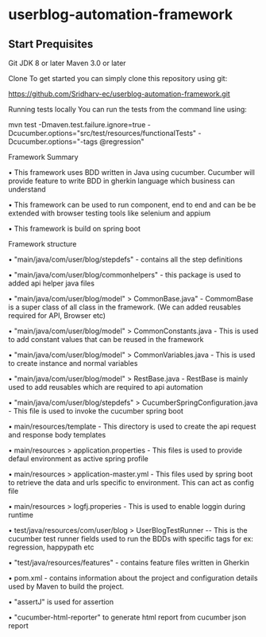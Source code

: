# userblog-automation-framework


Start Prequisites
--------
   Git 
   JDK 8 or later 
   Maven 3.0 or later 

Clone To get started you can simply clone this repository using git:

https://github.com/Sridharv-ec/userblog-automation-framework.git

Running tests locally You can run the tests from the command line using:

mvn test -Dmaven.test.failure.ignore=true -Dcucumber.options="src/test/resources/functionalTests" -Dcucumber.options="-tags @regression"

Framework Summary

•	This framework uses BDD written in Java using cucumber. Cucumber will provide feature to write BDD in gherkin language which business can understand

•	This framework can be used to run component, end to end and can be be extended with browser testing tools like selenium and appium

•	This framework is build on spring boot


Framework structure

•	"main/java/com/user/blog/stepdefs" - contains all the step definitions

•	"main/java/com/user/blog/commonhelpers" - this package is used to added api helper java files

•	"main/java/com/user/blog/model" > CommonBase.java" - CommomBase is a super class of all class in the framework. 
   (We can added reusables required for API, Browser etc)
   
•	"main/java/com/user/blog/model" > CommonConstants.java - This is used to add constant values that can be reused in the framework

•	"main/java/com/user/blog/model" > CommonVariables.java - This is used to create instance and normal variables

•	"main/java/com/user/blog/model" > RestBase.java - RestBase is mainly used to add reusables which are required to api automation

•	"main/java/com/user/blog/stepdefs" > CucumberSpringConfiguration.java - This file is used to invoke the cucumber spring boot

•	main/resources/template - This directory is used to create the api request and response body templates

•	main/resources > application.properties - This files is used to provide defaul environment as active spring profile

•	main/resources > application-master.yml - This files used by spring boot to retrieve the data and urls specific to environment. This can act as config file

•	main/resources > logfj.properies - This is used to enable loggin during runtime

•	test/java/resources/com/user/blog > UserBlogTestRunner -- This is the cucumber test runner fields used to run the BDDs with specific tags for ex: regression, happypath etc

•	"test/java/resources/features" - contains feature files written in Gherkin

•	pom.xml - contains information about the project and configuration details used by Maven to build the project.

•	"assertJ" is used for assertion

•	"cucumber-html-reporter" to generate html report from cucumber json report


